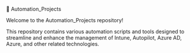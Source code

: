 🚀 Automation_Projects

Welcome to the Automation_Projects repository! 

This repository contains various automation scripts and tools designed to streamline and enhance the management of Intune, Autopilot, Azure AD, Azure, and other related technologies.
